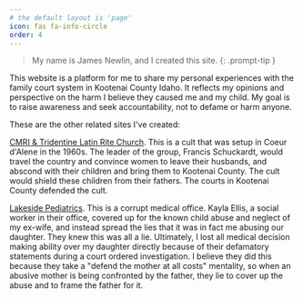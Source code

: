 ```yaml
---
# the default layout is 'page'
icon: fas fa-info-circle
order: 4
---
```


> My name is James Newlin, and I created this site.
{: .prompt-tip }

This website is a platform for me to share my personal experiences with the family court system in Kootenai County Idaho. It reflects my opinions and perspective on the harm I believe they caused me and my child. My goal is to raise awareness and seek accountability, not to defame or harm anyone.

These are the other related sites I've created:

[CMRI & Tridentine Latin Rite Church](). This is a cult that was setup in Coeur d'Alene in the 1960s. The leader of the group, Francis Schuckardt, would travel the country and convince women to leave their husbands, and abscond with their children and bring them to Kootenai County. The cult would shield these children from their fathers. The courts in Kootenai County defended the cult.

[Lakeside Pediatrics](https://www.lakesidepediatrics.net/). This is a corrupt medical office. Kayla Ellis, a social worker in their office, covered up for the known child abuse and neglect of my ex-wife, and instead spread the lies that it was in fact me abusing our daughter. They knew this was all a lie. Ultimately, I lost all medical decision making ability over my daughter directly because of their defamatory statements during a court ordered investigation. I believe they did this because they take a "defend the mother at all costs" mentality, so when an abusive mother is being confronted by the father, they lie to cover up the abuse and to frame the father for it.
